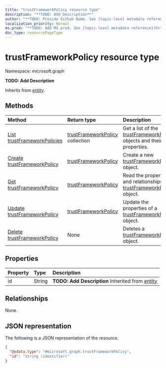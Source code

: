 ```yaml
---
title: "trustFrameworkPolicy resource type"
description: "**TODO: Add Description**"
author: "**TODO: Provide Github Name. See [topic-level metadata reference](https://msgo.azurewebsites.net/add/document/guidelines/metadata.html#topic-level-metadata)**"
localization_priority: Normal
ms.prod: "**TODO: Add MS prod. See [topic-level metadata reference](https://msgo.azurewebsites.net/add/document/guidelines/metadata.html#topic-level-metadata)**"
doc_type: resourcePageType
---
```


# trustFrameworkPolicy resource type

Namespace: microsoft.graph

**TODO: Add Description**


Inherits from [entity](../resources/entity.md).

## Methods
|Method|Return type|Description|
|:---|:---|:---|
|[List trustFrameworkPolicies](../api/trustframeworkpolicy-list.md)|[trustFrameworkPolicy](../resources/trustframeworkpolicy.md) collection|Get a list of the [trustFrameworkPolicy](../resources/trustframeworkpolicy.md) objects and their properties.|
|[Create trustFrameworkPolicy](../api/trustframeworkpolicy-create.md)|[trustFrameworkPolicy](../resources/trustframeworkpolicy.md)|Create a new [trustFrameworkPolicy](../resources/trustframeworkpolicy.md) object.|
|[Get trustFrameworkPolicy](../api/trustframeworkpolicy-get.md)|[trustFrameworkPolicy](../resources/trustframeworkpolicy.md)|Read the properties and relationships of a [trustFrameworkPolicy](../resources/trustframeworkpolicy.md) object.|
|[Update trustFrameworkPolicy](../api/trustframeworkpolicy-update.md)|[trustFrameworkPolicy](../resources/trustframeworkpolicy.md)|Update the properties of a [trustFrameworkPolicy](../resources/trustframeworkpolicy.md) object.|
|[Delete trustFrameworkPolicy](../api/trustframeworkpolicy-delete.md)|None|Deletes a [trustFrameworkPolicy](../resources/trustframeworkpolicy.md) object.|

## Properties
|Property|Type|Description|
|:---|:---|:---|
|id|String|**TODO: Add Description** Inherited from [entity](../resources/entity.md)|

## Relationships
None.

## JSON representation
The following is a JSON representation of the resource.
<!-- {
  "blockType": "resource",
  "keyProperty": "id",
  "@odata.type": "microsoft.graph.trustFrameworkPolicy",
  "baseType": "microsoft.graph.entity",
  "openType": false
}
-->
``` json
{
  "@odata.type": "#microsoft.graph.trustFrameworkPolicy",
  "id": "String (identifier)"
}
```

